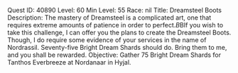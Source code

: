 Quest ID: 40890
Level: 60
Min Level: 55
Race: nil
Title: Dreamsteel Boots
Description: The mastery of Dreamsteel is a complicated art, one that requires extreme amounts of patience in order to perfect.$B$BIf you wish to take this challenge, I can offer you the plans to create the Dreamsteel Boots. Though, I do require some evidence of your services in the name of Nordrassil. Seventy-five Bright Dream Shards should do. Bring them to me, and you shall be rewarded.
Objective: Gather 75 Bright Dream Shards for Tanthos Everbreeze at Nordanaar in Hyjal.
